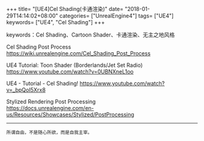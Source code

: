 +++
title= "[UE4]Cel Shading(卡通渲染)"
date= "2018-01-29T14:14:02+08:00"
categories= ["UnrealEngine4"]
tags= ["UE4"]
keywords= ["UE4", "Cel Shading"]
+++

keywords：Cel Shading、Cartoon Shader、卡通渲染、无主之地风格

Cel Shading Post Process  
https://wiki.unrealengine.com/Cel_Shading_Post_Process

UE4 Tutorial: Toon Shader (Borderlands/Jet Set Radio)
https://www.youtube.com/watch?v=0UBNXneL1oo

UE4 - Tutorial - Cel Shading!
https://www.youtube.com/watch?v=_bpQoI5Xrx8  

Stylized Rendering Post Processing  
https://docs.unrealengine.com/en-us/Resources/Showcases/Stylized/PostProcessing

***
`所谓自由，不是随心所欲，而是自我主宰。`